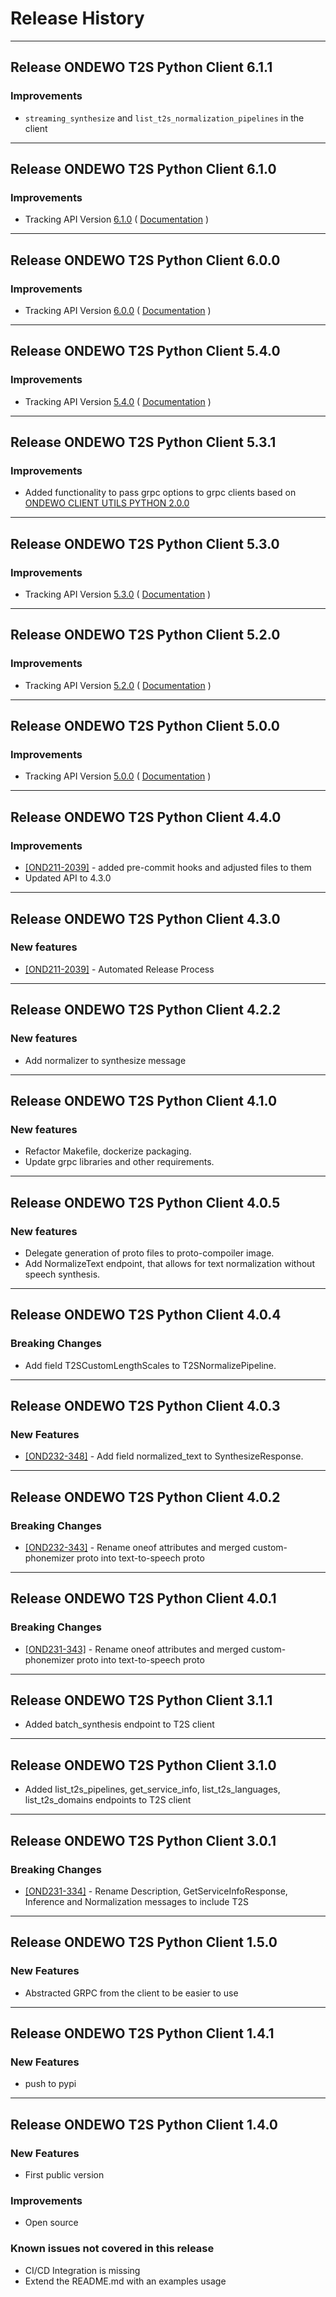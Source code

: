 # Release History

*****************

## Release ONDEWO T2S Python Client 6.1.1

### Improvements

* `streaming_synthesize` and `list_t2s_normalization_pipelines` in the client

*****************

## Release ONDEWO T2S Python Client 6.1.0

### Improvements

* Tracking API
  Version [6.1.0](https://github.com/ondewo/ondewo-t2s-api/releases/tag/6.1.0) ( [Documentation](https://ondewo.github.io/ondewo-t2s-api/) )

*****************

## Release ONDEWO T2S Python Client 6.0.0

### Improvements

* Tracking API
  Version [6.0.0](https://github.com/ondewo/ondewo-t2s-api/releases/tag/6.0.0) ( [Documentation](https://ondewo.github.io/ondewo-t2s-api/) )

*****************

## Release ONDEWO T2S Python Client 5.4.0

### Improvements

* Tracking API
  Version [5.4.0](https://github.com/ondewo/ondewo-t2s-api/releases/tag/5.4.0) ( [Documentation](https://ondewo.github.io/ondewo-t2s-api/) )

*****************

## Release ONDEWO T2S Python Client 5.3.1

### Improvements

* Added functionality to pass grpc options to grpc clients based
  on [ONDEWO CLIENT UTILS PYTHON 2.0.0](https://github.com/ondewo/ondewo-client-utils-python/releases/tag/2.0.0)

*****************

## Release ONDEWO T2S Python Client 5.3.0

### Improvements

* Tracking API
  Version [5.3.0](https://github.com/ondewo/ondewo-t2s-api/releases/tag/5.3.0) ( [Documentation](https://ondewo.github.io/ondewo-t2s-api/) )

*****************

## Release ONDEWO T2S Python Client 5.2.0

### Improvements

* Tracking API
  Version [5.2.0](https://github.com/ondewo/ondewo-t2s-api/releases/tag/5.2.0) ( [Documentation](https://ondewo.github.io/ondewo-t2s-api/) )

*****************

## Release ONDEWO T2S Python Client 5.0.0

### Improvements

* Tracking API
  Version [5.0.0](https://github.com/ondewo/ondewo-t2s-api/releases/tag/5.0.0) ( [Documentation](https://ondewo.github.io/ondewo-t2s-api/) )

*****************

## Release ONDEWO T2S Python Client 4.4.0

### Improvements

* [[OND211-2039]](https://ondewo.atlassian.net/browse/OND211-2039) - added pre-commit hooks and adjusted files to them
* Updated API to 4.3.0

*****************

## Release ONDEWO T2S Python Client 4.3.0

### New features

* [[OND211-2039]](https://ondewo.atlassian.net/browse/OND211-2039) - Automated Release Process

*****************

## Release ONDEWO T2S Python Client 4.2.2

### New features

* Add normalizer to synthesize message

*****************

## Release ONDEWO T2S Python Client 4.1.0

### New features

* Refactor Makefile, dockerize packaging.
* Update grpc libraries and other requirements.

*****************

## Release ONDEWO T2S Python Client 4.0.5

### New features

* Delegate generation of proto files to proto-compoiler image.
* Add NormalizeText endpoint, that allows for text normalization without speech synthesis.

*****************

## Release ONDEWO T2S Python Client 4.0.4

### Breaking Changes

* Add field T2SCustomLengthScales to T2SNormalizePipeline.

*****************

## Release ONDEWO T2S Python Client 4.0.3

### New Features

* [[OND232-348]](https://ondewo.atlassian.net/browse/OND232-348) - Add field normalized_text to SynthesizeResponse.

*****************

## Release ONDEWO T2S Python Client 4.0.2

### Breaking Changes

* [[OND232-343]](https://ondewo.atlassian.net/browse/OND232-343) - Rename oneof attributes and merged custom-phonemizer
  proto into text-to-speech proto

*****************

## Release ONDEWO T2S Python Client 4.0.1

### Breaking Changes

* [[OND231-343]](https://ondewo.atlassian.net/browse/OND231-343) - Rename oneof attributes and merged custom-phonemizer
  proto into text-to-speech proto

*****************

## Release ONDEWO T2S Python Client 3.1.1

* Added batch_synthesis endpoint to T2S client

*****************

## Release ONDEWO T2S Python Client 3.1.0

* Added list_t2s_pipelines, get_service_info, list_t2s_languages, list_t2s_domains endpoints to T2S client

*****************

## Release ONDEWO T2S Python Client 3.0.1

### Breaking Changes

* [[OND231-334]](https://ondewo.atlassian.net/browse/OND231-334) - Rename Description, GetServiceInfoResponse, Inference
  and Normalization messages to include T2S

*****************

## Release ONDEWO T2S Python Client 1.5.0

### New Features

* Abstracted GRPC from the client to be easier to use

*****************

## Release ONDEWO T2S Python Client 1.4.1

### New Features

* push to pypi

*****************

## Release ONDEWO T2S Python Client 1.4.0

### New Features

* First public version

### Improvements

* Open source

### Known issues not covered in this release

* CI/CD Integration is missing
* Extend the README.md with an examples usage
